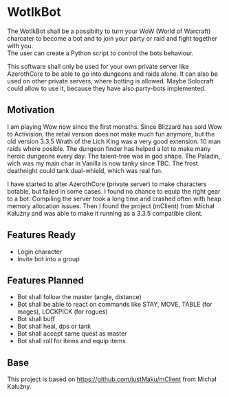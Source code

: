 # WotlkBot
The WotlkBot shall be a possibilty to turn your WoW (World of Warcraft) charcater to become a bot and to join your party or raid and fight together with you.  
The user can create a Python script to control the bots behaviour.

This software shall only be used for your own private server like AzerothCore to be able to go into dungeons and raids alone.
It can also be used on other private servers, where botting is allowed. Maybe Solocraft could allow to use it, because they have also party-bots implemented.

## Motivation
I am playing Wow now since the first monsths. Since Blizzard has sold Wow to Activision, the retail version does not make much fun anymore, but the old version 3.3.5 Wrath of the Lich King was a very good extension. 10 man raids where posible. The dungeon finder has helped a lot to make many heroic dungeons every day. The talent-tree was in god shape. The Paladin, wich was my main char in Vanilla is now tanky since TBC. The frost deathnight could tank dual-whield, which was real fun.  

I have started to alter AzerothCore (private server) to make characters botable, but failed in some cases. I found no chance to equip the right gear to a bot. Compiling the server took a long time and crashed often with heap memory allocation issues.
Then I found the project (mClient) from Michał Kałużny and was able to make it running as a 3.3.5 compatible client.

## Features Ready
- Login character
- Invite bot into a group

## Features Planned
- Bot shall follow the master (angle, distance)
- Bot shall be able to react on commands like STAY, MOVE, TABLE (for mages), LOCKPICK (for rogues)
- Bot shall buff
- Bot shall heal, dps or tank
- Bot shall accept same quest as master
- Bot shall roll for items and equip items


## Base
This project is based on https://github.com/justMaku/mClient from Michał Kałużny.
